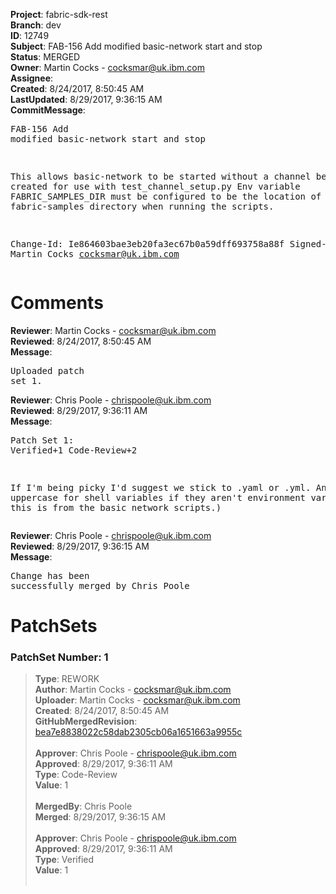<strong>Project</strong>: fabric-sdk-rest<br><strong>Branch</strong>: dev<br><strong>ID</strong>: 12749<br><strong>Subject</strong>: FAB-156 Add modified basic-network start and stop<br><strong>Status</strong>: MERGED<br><strong>Owner</strong>: Martin Cocks - cocksmar@uk.ibm.com<br><strong>Assignee</strong>:<br><strong>Created</strong>: 8/24/2017, 8:50:45 AM<br><strong>LastUpdated</strong>: 8/29/2017, 9:36:15 AM<br><strong>CommitMessage</strong>:<br><pre>FAB-156 Add modified basic-network start and stop

This allows basic-network to be started without a channel
being created for use with test_channel_setup.py
Env variable FABRIC_SAMPLES_DIR must be configured to be the
location of fabric-samples directory when running the scripts.

Change-Id: Ie864603bae3eb20fa3ec67b0a59dff693758a88f
Signed-off-by: Martin Cocks <cocksmar@uk.ibm.com>
</pre><h1>Comments</h1><strong>Reviewer</strong>: Martin Cocks - cocksmar@uk.ibm.com<br><strong>Reviewed</strong>: 8/24/2017, 8:50:45 AM<br><strong>Message</strong>: <pre>Uploaded patch set 1.</pre><strong>Reviewer</strong>: Chris Poole - chrispoole@uk.ibm.com<br><strong>Reviewed</strong>: 8/29/2017, 9:36:11 AM<br><strong>Message</strong>: <pre>Patch Set 1: Verified+1 Code-Review+2

If I'm being picky I'd suggest we stick to .yaml or .yml. And not use uppercase for shell variables if they aren't environment variables. (But this is from the basic network scripts.)</pre><strong>Reviewer</strong>: Chris Poole - chrispoole@uk.ibm.com<br><strong>Reviewed</strong>: 8/29/2017, 9:36:15 AM<br><strong>Message</strong>: <pre>Change has been successfully merged by Chris Poole</pre><h1>PatchSets</h1><h3>PatchSet Number: 1</h3><blockquote><strong>Type</strong>: REWORK<br><strong>Author</strong>: Martin Cocks - cocksmar@uk.ibm.com<br><strong>Uploader</strong>: Martin Cocks - cocksmar@uk.ibm.com<br><strong>Created</strong>: 8/24/2017, 8:50:45 AM<br><strong>GitHubMergedRevision</strong>: [bea7e8838022c58dab2305cb06a1651663a9955c](https://github.com/hyperledger/fabric-sdk-rest/commit/bea7e8838022c58dab2305cb06a1651663a9955c)<br><br><strong>Approver</strong>: Chris Poole - chrispoole@uk.ibm.com<br><strong>Approved</strong>: 8/29/2017, 9:36:11 AM<br><strong>Type</strong>: Code-Review<br><strong>Value</strong>: 1<br><br><strong>MergedBy</strong>: Chris Poole<br><strong>Merged</strong>: 8/29/2017, 9:36:15 AM<br><br><strong>Approver</strong>: Chris Poole - chrispoole@uk.ibm.com<br><strong>Approved</strong>: 8/29/2017, 9:36:11 AM<br><strong>Type</strong>: Verified<br><strong>Value</strong>: 1<br><br></blockquote>